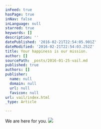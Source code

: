 ```yaml
---
inFeed: true
hasPage: true
inNav: false
inLanguage: null
starred: true
keywords: []
description: ''
datePublished: '2016-02-21T22:54:05.901Z'
dateModified: '2016-02-21T22:54:03.252Z'
title: Your happiness is our mission.
author: []
sourcePath: _posts/2016-01-25-vail.md
published: true
authors: []
publisher:
  name: null
  domain: null
  url: null
  favicon: null
url: vail/index.html
_type: Article

---
```

We are here for you.
![](https://the-grid-user-content.s3-us-west-2.amazonaws.com/52864f3b-67ac-43ae-aed0-2de51e349672.jpg)